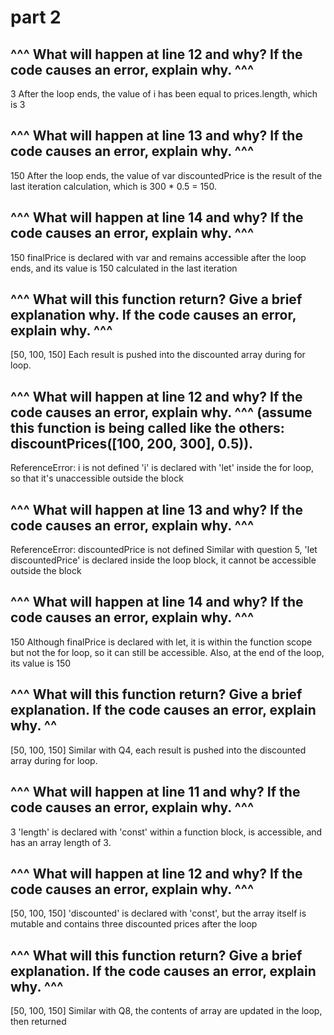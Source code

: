 # part 2

##  ^^^ What will happen at line 12 and why? If the code causes an error, explain why. ^^^
3
After the loop ends, the value of i has been equal to prices.length, which is 3

##  ^^^ What will happen at line 13 and why? If the code causes an error, explain why. ^^^
150
After the loop ends, the value of var discountedPrice is the result of the last iteration calculation, which is 300 * 0.5 = 150.

##  ^^^ What will happen at line 14 and why? If the code causes an error, explain why. ^^^
150
finalPrice is declared with var and remains accessible after the loop ends, and its value is 150 calculated in the last iteration

##  ^^^ What will this function return? Give a brief explanation why. If the code causes an error, explain why. ^^^
[50, 100, 150]
Each result is pushed into the discounted array during  for loop.

##  ^^^ What will happen at line 12 and why?  If the code causes an error, explain why. ^^^ (assume this function is being called like the others: discountPrices([100, 200, 300], 0.5)).
ReferenceError: i is not defined
'i' is declared with 'let' inside the for loop, so that it's unaccessible outside the block

##  ^^^ What will happen at line 13 and why? If the code causes an error, explain why. ^^^
ReferenceError: discountedPrice is not defined
Similar with question 5, 'let discountedPrice' is declared inside the loop block, it cannot be accessible outside the block

##  ^^^ What will happen at line 14 and why? If the code causes an error, explain why. ^^^
150
Although finalPrice is declared with let, it is within the function scope but not the for loop, so it can still be accessible. Also, at the end of the loop, its value is 150

##  ^^^ What will this function return? Give a brief explanation. If the code causes an error, explain why. ^^
[50, 100, 150]
Similar with Q4, each result is pushed into the discounted array during  for loop.

##  ^^^ What will happen at line 11 and why? If the code causes an error, explain why. ^^^
3
'length' is declared with 'const' within a function block, is accessible, and has an array length of 3.


##  ^^^ What will happen at line 12 and why? If the code causes an error, explain why. ^^^
[50, 100, 150]
'discounted' is declared with 'const', but the array itself is mutable and contains three discounted prices after the loop

##  ^^^ What will this function return? Give a brief explanation. If the code causes an error, explain why. ^^^
[50, 100, 150]
Similar with Q8, the contents of array are updated in the loop, then returned
